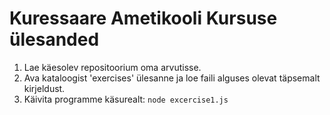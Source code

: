 # Kuressaare Ametikooli Kursuse ülesanded

1. Lae käesolev repositoorium oma arvutisse.
2. Ava kataloogist 'exercises' ülesanne ja loe faili alguses olevat täpsemalt kirjeldust.
3. Käivita programme käsurealt: `node excercise1.js`
